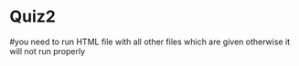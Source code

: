 # Quiz2
#you need to run HTML file with all other files which are given otherwise it will not run properly
